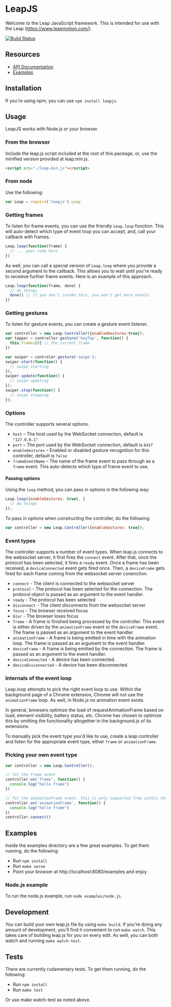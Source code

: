 # LeapJS

Welcome to the Leap JavaScript framework. This is intended for use with the Leap (https://www.leapmotion.com/).

[![Build Status](https://travis-ci.org/leapmotion/leapjs.png)](https://travis-ci.org/leapmotion/leapjs)

## Resources

* [API Documentation](http://leapmotion.github.io/leapjs/)
* [Examples](http://leapmotion.github.io/leapjs/examples/)

## Installation

If you're using npm, you can use `npm install leapjs`.

## Usage

LeapJS works with Node.js or your browser.

### From the browser

Include the leap.js script included at the root of this package, or, use the minified version provided at leap.min.js.

```html
<script src="./leap.min.js"></script>
```

### From node

Use the following:

```javascript
var Leap = require('leapjs').Leap
```

### Getting frames

To listen for frame events, you can use the friendly `Leap.loop` function.
This will auto-detect which type of event loop you can accept, and, call your callback with frames.

```javascript
Leap.loop(function(frame) {
  // ... your code here
})
```

As well, you can call a special version of `Leap.loop` where you provide a second argument to the callback.
This allows you to wait until you're ready to receieve further frame events. Here is an example of
this approach.

```javascript
Leap.loop(function(frame, done) {
  // do things
  done() // if you don't invoke this, you won't get more events
})
```

### Getting gestures

To listen for gesture events, you can create a gesture event listener.

```javascript
var controller = new Leap.Controller({enabledGestures:true});
var tapper = controller.gesture('keyTap', function() {
  this.frames[0] // the current frame
})

var swiper = controler.gesture('swipe');
swiper.start(function() {
  // swipe starting
});
swiper.update(function() {
  // swipe updating
});
swiper.stop(function() {
  // swipe stopping
});
```

### Options

The controller supports several options.

* `host` – The host used by the WebSocket connection, default is `"127.0.0.1"`
* `port` – The port used by the WebSocket connection, default is `6437`
* `enableGestures` – Enabled or disabled gesture recognition for this controller, default is `false`
* `frameEventName` – The name of the frame event to pass through as a `frame` event. This auto-detects which type of frame event to use.

#### Passing options

Using the `loop` method, you can pass in options in the following way:

```javascript
Leap.loop({enableGestures: true}, {
  // do things
});
```

To pass in options when constructing the controller, do the following:

```javascript
var controller = new Leap.Controller({enableGestures: true});
```

### Event types

The controller supports a number of event types. When leap.js connects to the websocket server, it first fires the `connect` event. After that, once the protocol has been selected, it fires a `ready` event. Once a frame has been received, a `deviceConnected` event gets fired once. Then, a `deviceFrame` gets fired for each frame coming from the websocket server conenction.

* `connect` - The client is connected to the websocket server
* `protocol` - The protocol has been selected for the connection. The protocol object is passed as an argument to the event handler.
* `ready` - The protocol has been selected
* `disconnect` - The client disconnects from the websocket server
* `focus` - The browser received focus
* `blur` - The browser loses focus
* `frame` - A frame is finished being processed by the controller. This event is either driven by the `animationFrame` event or the `deviceFrame` event. The frame is passed as an argument to the event handler.
* `animationFrame` - A frame is being emitted in time with the animation loop. The frame is passed as an argument to the event handler.
* `deviceFrame` - A frame is being emitted by the connection. The frame is passed as an argument to the event handler.
* `deviceConnected` - A device has been connected.
* `deviceDisconnected` - A device has been disconnected.

### Internals of the event loop

Leap.loop attempts to pick the right event loop to use. Within the
background page of a Chrome extension, Chrome will not use the `animationFrame` loop. As well,
in Node.js no animation event exists.

In general, browsers optimize the load of requestAnimationFrame based on load, element visibility,
battery status, etc. Chrome has chosen to optimize this by omitting the functionality
altogether in the background.js of its extensions.

To manually pick the event type you'd like to use, create a leap controller and listen for the appropriate event
type, either `frame` or `animationFrame`.

### Picking your own event type

```javascript
var controller = new Leap.Controller();

// for the frame event
controller.on('frame', function() {
  console.log("hello frame")
})

// for the animationFrame event. this is only supported from within the browser
controller.on('animationFrame', function() {
  console.log("hello frame")
})
controller.connect()
```

## Examples

Inside the examples directory are a few great examples. To get them running, do the following:

* Run `npm install`
* Run `make serve`
* Point your browser at http://localhost:8080/examples and enjoy

### Node.js example

To run the node.js example, run `node examples/node.js`.

## Development

You can build your own leap.js file by using `make build`. If you're doing any amount of development, you'll find it
convenient to run `make watch`. This takes care of building leap.js for you on every edit. As well, you can both
watch and running `make watch-test`.

## Tests

There are currently rudamentary tests. To get them running, do the following:

* Run `npm install`
* Run `make test`

Or use make watch-test as noted above.
